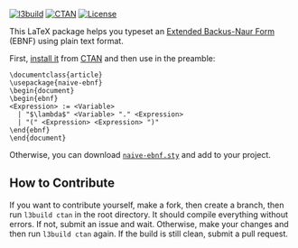 [![l3build](https://github.com/yegor256/naive-ebnf/actions/workflows/l3build.yml/badge.svg)](https://github.com/yegor256/naive-ebnf/actions/workflows/l3build.yml)
[![CTAN](https://img.shields.io/ctan/v/naive-ebnf)](https://ctan.org/pkg/naive-ebnf)
[![License](https://img.shields.io/badge/license-MIT-green.svg)](https://github.com/yegor256/naive-ebnf/blob/master/LICENSE.txt)

This LaTeX package helps you typeset an
[Extended Backus-Naur Form](https://en.wikipedia.org/wiki/Extended_Backus%E2%80%93Naur_form) (EBNF)
using plain text format.

First, [install it](https://en.wikibooks.org/wiki/LaTeX/Installing_Extra_Packages)
from [CTAN](https://ctan.org/pkg/naive-ebnf)
and then use in the preamble:

```text
\documentclass{article}
\usepackage{naive-ebnf}
\begin{document}
\begin{ebnf}
<Expression> := <Variable>
  | "$\lambda$" <Variable> "." <Expression>
  | "(" <Expression> <Expression> ")"
\end{ebnf}
\end{document}
```

Otherwise, you can download [`naive-ebnf.sty`](https://raw.githubusercontent.com/yegor256/naive-ebnf/gh-pages/naive-ebnf/naive-ebnf.sty) and add to your project.

## How to Contribute

If you want to contribute yourself, make a fork, then create a branch, 
then run `l3build ctan` in the root directory.
It should compile everything without errors. If not, submit an issue and wait.
Otherwise, make your changes and then run `l3build ctan` again. If the build is
still clean, submit a pull request.
